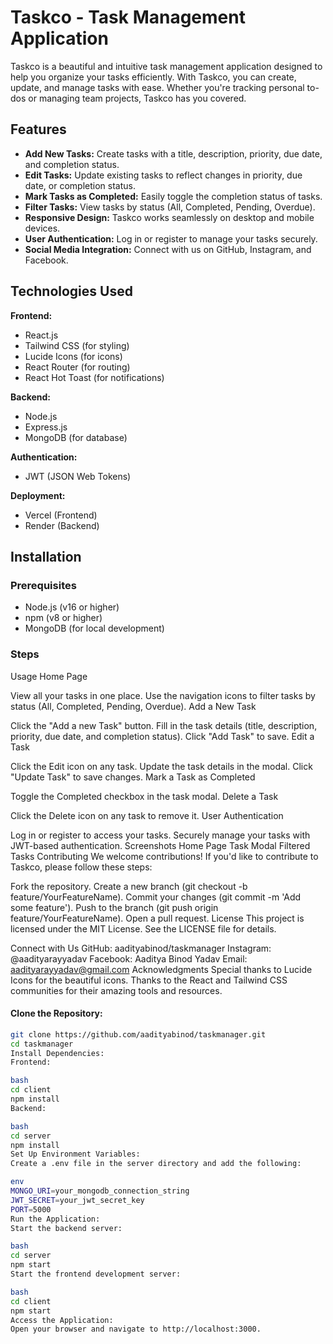 # Taskco - Task Management Application

Taskco is a beautiful and intuitive task management application designed to help you organize your tasks efficiently. With Taskco, you can create, update, and manage tasks with ease. Whether you're tracking personal to-dos or managing team projects, Taskco has you covered.

## Features

- **Add New Tasks:** Create tasks with a title, description, priority, due date, and completion status.
- **Edit Tasks:** Update existing tasks to reflect changes in priority, due date, or completion status.
- **Mark Tasks as Completed:** Easily toggle the completion status of tasks.
- **Filter Tasks:** View tasks by status (All, Completed, Pending, Overdue).
- **Responsive Design:** Taskco works seamlessly on desktop and mobile devices.
- **User Authentication:** Log in or register to manage your tasks securely.
- **Social Media Integration:** Connect with us on GitHub, Instagram, and Facebook.

## Technologies Used

**Frontend:**
- React.js
- Tailwind CSS (for styling)
- Lucide Icons (for icons)
- React Router (for routing)
- React Hot Toast (for notifications)

**Backend:**
- Node.js
- Express.js
- MongoDB (for database)

**Authentication:**
- JWT (JSON Web Tokens)

**Deployment:**
- Vercel (Frontend)
- Render (Backend)

## Installation

### Prerequisites
- Node.js (v16 or higher)
- npm (v8 or higher)
- MongoDB (for local development)

### Steps



Usage
Home Page

View all your tasks in one place.
Use the navigation icons to filter tasks by status (All, Completed, Pending, Overdue).
Add a New Task

Click the "Add a new Task" button.
Fill in the task details (title, description, priority, due date, and completion status).
Click "Add Task" to save.
Edit a Task

Click the Edit icon on any task.
Update the task details in the modal.
Click "Update Task" to save changes.
Mark a Task as Completed

Toggle the Completed checkbox in the task modal.
Delete a Task

Click the Delete icon on any task to remove it.
User Authentication

Log in or register to access your tasks.
Securely manage your tasks with JWT-based authentication.
Screenshots
Home Page
Task Modal
Filtered Tasks
Contributing
We welcome contributions! If you'd like to contribute to Taskco, please follow these steps:

Fork the repository.
Create a new branch (git checkout -b feature/YourFeatureName).
Commit your changes (git commit -m 'Add some feature').
Push to the branch (git push origin feature/YourFeatureName).
Open a pull request.
License
This project is licensed under the MIT License. See the LICENSE file for details.

Connect with Us
GitHub: aadityabinod/taskmanager
Instagram: @aadityarayyadav
Facebook: Aaditya Binod Yadav
Email: aadityarayyadav@gmail.com
Acknowledgments
Special thanks to Lucide Icons for the beautiful icons.
Thanks to the React and Tailwind CSS communities for their amazing tools and resources.



#### Clone the Repository:

```bash
git clone https://github.com/aadityabinod/taskmanager.git
cd taskmanager
Install Dependencies:
Frontend:

bash
cd client
npm install
Backend:

bash
cd server
npm install
Set Up Environment Variables:
Create a .env file in the server directory and add the following:

env
MONGO_URI=your_mongodb_connection_string
JWT_SECRET=your_jwt_secret_key
PORT=5000
Run the Application:
Start the backend server:

bash
cd server
npm start
Start the frontend development server:

bash
cd client
npm start
Access the Application:
Open your browser and navigate to http://localhost:3000.
